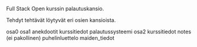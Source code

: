 Full Stack Open kurssin palautuskansio.

Tehdyt tehtävät löytyvät eri osien kansioista.

osa0
osa1
  anekdootit
  kurssitiedot
  palautussysteemi
osa2
  kurssitiedot
  notes (ei pakollinen)
  puhelinluettelo
  maiden_tiedot
